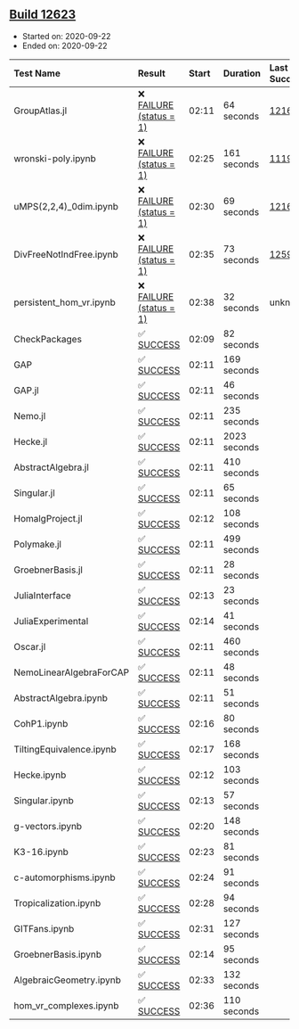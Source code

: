 ## [Build 12623](https://oscarci.mathematik.uni-kl.de/job/oscar/12623/)

* Started on: 2020-09-22
* Ended on: 2020-09-22

| Test Name    | Result | Start | Duration | Last Success | First Failure |
|:-------------|:-------|:------|:---------|:-------------|:--------------|
| GroupAtlas.jl | ❌ [FAILURE (status = 1)](https://oscarci.mathematik.uni-kl.de/job/oscar/12623/artifact/logs/build-12623/GroupAtlas.jl.log) | 02:11 | 64 seconds | [12167](https://oscarci.mathematik.uni-kl.de/job/oscar/12167/) | [12168](https://oscarci.mathematik.uni-kl.de/job/oscar/12168/) |
| wronski-poly.ipynb | ❌ [FAILURE (status = 1)](https://oscarci.mathematik.uni-kl.de/job/oscar/12623/artifact/logs/build-12623/wronski-poly.ipynb.log) | 02:25 | 161 seconds | [11192](https://oscarci.mathematik.uni-kl.de/job/oscar/11192/) | [11193](https://oscarci.mathematik.uni-kl.de/job/oscar/11193/) |
| uMPS(2,2,4)_0dim.ipynb | ❌ [FAILURE (status = 1)](https://oscarci.mathematik.uni-kl.de/job/oscar/12623/artifact/logs/build-12623/uMPS-2-2-4-_0dim.ipynb.log) | 02:30 | 69 seconds | [12167](https://oscarci.mathematik.uni-kl.de/job/oscar/12167/) | [12168](https://oscarci.mathematik.uni-kl.de/job/oscar/12168/) |
| DivFreeNotIndFree.ipynb | ❌ [FAILURE (status = 1)](https://oscarci.mathematik.uni-kl.de/job/oscar/12623/artifact/logs/build-12623/DivFreeNotIndFree.ipynb.log) | 02:35 | 73 seconds | [12594](https://oscarci.mathematik.uni-kl.de/job/oscar/12594/) | [12595](https://oscarci.mathematik.uni-kl.de/job/oscar/12595/) |
| persistent_hom_vr.ipynb | ❌ [FAILURE (status = 1)](https://oscarci.mathematik.uni-kl.de/job/oscar/12623/artifact/logs/build-12623/persistent_hom_vr.ipynb.log) | 02:38 | 32 seconds | unknown | unknown |
| CheckPackages | ✅ [SUCCESS](https://oscarci.mathematik.uni-kl.de/job/oscar/12623/artifact/logs/build-12623/CheckPackages.log) | 02:09 | 82 seconds |  |  |
| GAP | ✅ [SUCCESS](https://oscarci.mathematik.uni-kl.de/job/oscar/12623/artifact/logs/build-12623/GAP.log) | 02:11 | 169 seconds |  |  |
| GAP.jl | ✅ [SUCCESS](https://oscarci.mathematik.uni-kl.de/job/oscar/12623/artifact/logs/build-12623/GAP.jl.log) | 02:11 | 46 seconds |  |  |
| Nemo.jl | ✅ [SUCCESS](https://oscarci.mathematik.uni-kl.de/job/oscar/12623/artifact/logs/build-12623/Nemo.jl.log) | 02:11 | 235 seconds |  |  |
| Hecke.jl | ✅ [SUCCESS](https://oscarci.mathematik.uni-kl.de/job/oscar/12623/artifact/logs/build-12623/Hecke.jl.log) | 02:11 | 2023 seconds |  |  |
| AbstractAlgebra.jl | ✅ [SUCCESS](https://oscarci.mathematik.uni-kl.de/job/oscar/12623/artifact/logs/build-12623/AbstractAlgebra.jl.log) | 02:11 | 410 seconds |  |  |
| Singular.jl | ✅ [SUCCESS](https://oscarci.mathematik.uni-kl.de/job/oscar/12623/artifact/logs/build-12623/Singular.jl.log) | 02:11 | 65 seconds |  |  |
| HomalgProject.jl | ✅ [SUCCESS](https://oscarci.mathematik.uni-kl.de/job/oscar/12623/artifact/logs/build-12623/HomalgProject.jl.log) | 02:12 | 108 seconds |  |  |
| Polymake.jl | ✅ [SUCCESS](https://oscarci.mathematik.uni-kl.de/job/oscar/12623/artifact/logs/build-12623/Polymake.jl.log) | 02:11 | 499 seconds |  |  |
| GroebnerBasis.jl | ✅ [SUCCESS](https://oscarci.mathematik.uni-kl.de/job/oscar/12623/artifact/logs/build-12623/GroebnerBasis.jl.log) | 02:11 | 28 seconds |  |  |
| JuliaInterface | ✅ [SUCCESS](https://oscarci.mathematik.uni-kl.de/job/oscar/12623/artifact/logs/build-12623/JuliaInterface.log) | 02:13 | 23 seconds |  |  |
| JuliaExperimental | ✅ [SUCCESS](https://oscarci.mathematik.uni-kl.de/job/oscar/12623/artifact/logs/build-12623/JuliaExperimental.log) | 02:14 | 41 seconds |  |  |
| Oscar.jl | ✅ [SUCCESS](https://oscarci.mathematik.uni-kl.de/job/oscar/12623/artifact/logs/build-12623/Oscar.jl.log) | 02:11 | 460 seconds |  |  |
| NemoLinearAlgebraForCAP | ✅ [SUCCESS](https://oscarci.mathematik.uni-kl.de/job/oscar/12623/artifact/logs/build-12623/NemoLinearAlgebraForCAP.log) | 02:11 | 48 seconds |  |  |
| AbstractAlgebra.ipynb | ✅ [SUCCESS](https://oscarci.mathematik.uni-kl.de/job/oscar/12623/artifact/logs/build-12623/AbstractAlgebra.ipynb.log) | 02:11 | 51 seconds |  |  |
| CohP1.ipynb | ✅ [SUCCESS](https://oscarci.mathematik.uni-kl.de/job/oscar/12623/artifact/logs/build-12623/CohP1.ipynb.log) | 02:16 | 80 seconds |  |  |
| TiltingEquivalence.ipynb | ✅ [SUCCESS](https://oscarci.mathematik.uni-kl.de/job/oscar/12623/artifact/logs/build-12623/TiltingEquivalence.ipynb.log) | 02:17 | 168 seconds |  |  |
| Hecke.ipynb | ✅ [SUCCESS](https://oscarci.mathematik.uni-kl.de/job/oscar/12623/artifact/logs/build-12623/Hecke.ipynb.log) | 02:12 | 103 seconds |  |  |
| Singular.ipynb | ✅ [SUCCESS](https://oscarci.mathematik.uni-kl.de/job/oscar/12623/artifact/logs/build-12623/Singular.ipynb.log) | 02:13 | 57 seconds |  |  |
| g-vectors.ipynb | ✅ [SUCCESS](https://oscarci.mathematik.uni-kl.de/job/oscar/12623/artifact/logs/build-12623/g-vectors.ipynb.log) | 02:20 | 148 seconds |  |  |
| K3-16.ipynb | ✅ [SUCCESS](https://oscarci.mathematik.uni-kl.de/job/oscar/12623/artifact/logs/build-12623/K3-16.ipynb.log) | 02:23 | 81 seconds |  |  |
| c-automorphisms.ipynb | ✅ [SUCCESS](https://oscarci.mathematik.uni-kl.de/job/oscar/12623/artifact/logs/build-12623/c-automorphisms.ipynb.log) | 02:24 | 91 seconds |  |  |
| Tropicalization.ipynb | ✅ [SUCCESS](https://oscarci.mathematik.uni-kl.de/job/oscar/12623/artifact/logs/build-12623/Tropicalization.ipynb.log) | 02:28 | 94 seconds |  |  |
| GITFans.ipynb | ✅ [SUCCESS](https://oscarci.mathematik.uni-kl.de/job/oscar/12623/artifact/logs/build-12623/GITFans.ipynb.log) | 02:31 | 127 seconds |  |  |
| GroebnerBasis.ipynb | ✅ [SUCCESS](https://oscarci.mathematik.uni-kl.de/job/oscar/12623/artifact/logs/build-12623/GroebnerBasis.ipynb.log) | 02:14 | 95 seconds |  |  |
| AlgebraicGeometry.ipynb | ✅ [SUCCESS](https://oscarci.mathematik.uni-kl.de/job/oscar/12623/artifact/logs/build-12623/AlgebraicGeometry.ipynb.log) | 02:33 | 132 seconds |  |  |
| hom_vr_complexes.ipynb | ✅ [SUCCESS](https://oscarci.mathematik.uni-kl.de/job/oscar/12623/artifact/logs/build-12623/hom_vr_complexes.ipynb.log) | 02:36 | 110 seconds |  |  |
